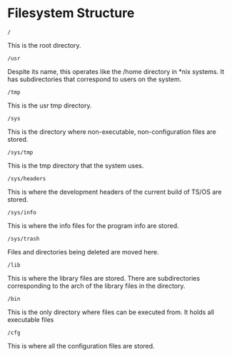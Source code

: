 # Filesystem Structure

`/`

This is the root directory.

`/usr`

Despite its name, this operates like the /home directory in \*nix systems. It has subdirectories that correspond to users on the system.

`/tmp`

This is the usr tmp directory.

`/sys`

This is the directory where non-executable, non-configuration files are stored.

`/sys/tmp`

This is the tmp directory that the system uses.

`/sys/headers`

This is where the development headers of the current build of TS/OS are stored.

`/sys/info`

This is where the info files for the program info are stored.

`/sys/trash`

Files and directories being deleted are moved here.

`/lib`

This is where the library files are stored. There are subdirectories corresponding to the arch of the library files in the directory.

`/bin`

This is the only directory where files can be executed from. It holds all executable files

`/cfg`

This is where all the configuration files are stored.
